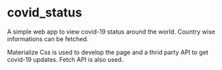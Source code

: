 # covid_status

A simple web app to view covid-19 status around the world.
Country wise informations can be fetched.

Materialize Css is used to develop the page and a thrid party API to get covid-19 updates. Fetch API is also used.
